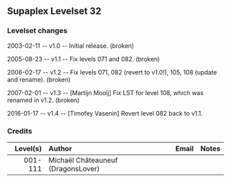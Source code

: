## Supaplex Levelset 32

### Levelset changes
2003-02-11 -- v1.0 -- Initial release. (broken)

2005-08-23 -- v1.1 -- Fix levels 071 and 082. (broken)

2006-02-17 -- v1.2 -- Fix levels 071, 082 (revert to v1.0!), 105, 108 (update and rename). (broken)

2007-02-01 -- v1.3 -- [Martijn Mooij] Fix LST for level 108, which was renamed in v1.2. (broken)

2016-01-17 -- v1.4 -- [Timofey Vasenin] Revert level 082 back to v1.1.

### Credits

Level(s) | Author                             | Email | Notes
--------:|:---------------------------------- |:----- |:-----
001-111  | Michaël Châteauneuf (DragonsLover) |       |
